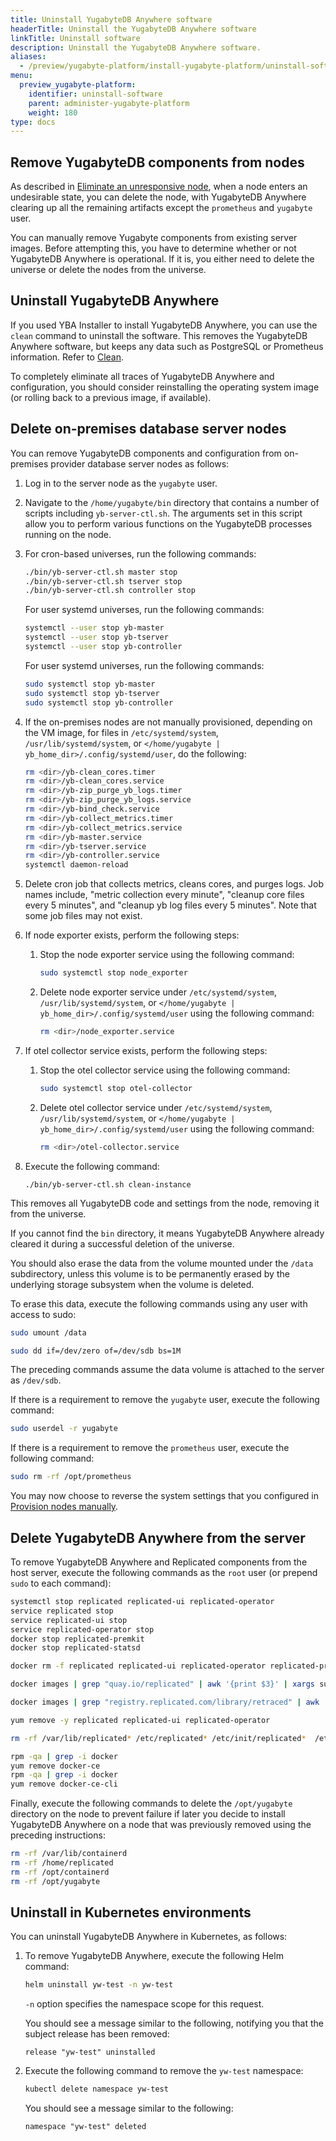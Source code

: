 ```yaml
---
title: Uninstall YugabyteDB Anywhere software
headerTitle: Uninstall the YugabyteDB Anywhere software
linkTitle: Uninstall software
description: Uninstall the YugabyteDB Anywhere software.
aliases:
  - /preview/yugabyte-platform/install-yugabyte-platform/uninstall-software/
menu:
  preview_yugabyte-platform:
    identifier: uninstall-software
    parent: administer-yugabyte-platform
    weight: 180
type: docs
---
```


## Remove YugabyteDB components from nodes

As described in [Eliminate an unresponsive node](../../manage-deployments/remove-nodes/), when a node enters an undesirable state, you can delete the node, with YugabyteDB Anywhere clearing up all the remaining artifacts except the `prometheus` and `yugabyte` user.

You can manually remove Yugabyte components from existing server images. Before attempting this, you have to determine whether or not YugabyteDB Anywhere is operational. If it is, you either need to delete the universe or delete the nodes from the universe.

## Uninstall YugabyteDB Anywhere

If you used YBA Installer to install YugabyteDB Anywhere, you can use the `clean` command to uninstall the software. This removes the YugabyteDB Anywhere software, but keeps any data such as PostgreSQL or Prometheus information. Refer to [Clean](../../install-yugabyte-platform/install-software/installer/#clean-uninstall).

To completely eliminate all traces of YugabyteDB Anywhere and configuration, you should consider reinstalling the operating system image (or rolling back to a previous image, if available).

## Delete on-premises database server nodes

You can remove YugabyteDB components and configuration from on-premises provider database server nodes as follows:

1. Log in to the server node as the `yugabyte` user.

1. Navigate to the `/home/yugabyte/bin` directory that contains a number of scripts including `yb-server-ctl.sh`. The arguments set in this script allow you to perform various functions on the YugabyteDB processes running on the node.

1. For cron-based universes, run the following commands:

    ```sh
    ./bin/yb-server-ctl.sh master stop
    ./bin/yb-server-ctl.sh tserver stop
    ./bin/yb-server-ctl.sh controller stop
    ```

    For user systemd universes, run the following commands:

    ```sh
    systemctl --user stop yb-master
    systemctl --user stop yb-tserver
    systemctl --user stop yb-controller
    ```

    For user systemd universes, run the following commands:

    ```sh
    sudo systemctl stop yb-master
    sudo systemctl stop yb-tserver
    sudo systemctl stop yb-controller
    ```

1. If the on-premises nodes are not manually provisioned, depending on the VM image, for files in `/etc/systemd/system`, `/usr/lib/systemd/system`, or `</home/yugabyte | yb_home_dir>/.config/systemd/user`, do the following:

    ```sh
    rm <dir>/yb-clean_cores.timer
    rm <dir>/yb-clean_cores.service
    rm <dir>/yb-zip_purge_yb_logs.timer
    rm <dir>/yb-zip_purge_yb_logs.service
    rm <dir>/yb-bind_check.service
    rm <dir>/yb-collect_metrics.timer
    rm <dir>/yb-collect_metrics.service
    rm <dir>/yb-master.service
    rm <dir>/yb-tserver.service
    rm <dir>/yb-controller.service
    systemctl daemon-reload
    ```

1. Delete cron job that collects metrics, cleans cores, and purges logs. Job names include, "metric collection every minute", "cleanup core files every 5 minutes", and "cleanup yb log files every 5 minutes". Note that some job files may not exist.

1. If node exporter exists, perform the following steps:

    1. Stop the node exporter service using the following command:

        ```sh
        sudo systemctl stop node_exporter
        ```

    1. Delete node exporter service under `/etc/systemd/system`, `/usr/lib/systemd/system`, or `</home/yugabyte | yb_home_dir>/.config/systemd/user` using the following command:

        ```sh
        rm <dir>/node_exporter.service
        ```

1. If otel collector service exists, perform the following steps:

    1. Stop the otel collector service using the following command:

        ```sh
        sudo systemctl stop otel-collector
        ```

    1. Delete otel collector service under `/etc/systemd/system`, `/usr/lib/systemd/system`, or `</home/yugabyte | yb_home_dir>/.config/systemd/user` using the following command:

        ```sh
        rm <dir>/otel-collector.service
        ```

1. Execute the following command:

    ```shell
    ./bin/yb-server-ctl.sh clean-instance
    ```

This removes all YugabyteDB code and settings from the node, removing it from the universe.

If you cannot find the `bin` directory, it means YugabyteDB Anywhere already cleared it during a successful deletion of the universe.

You should also erase the data from the volume mounted under the `/data` subdirectory, unless this volume is to be permanently erased by the underlying storage subsystem when the volume is deleted.

To erase this data, execute the following commands using any user with access to sudo:

```sh
sudo umount /data
```

```sh
sudo dd if=/dev/zero of=/dev/sdb bs=1M
```

The preceding commands assume the data volume is attached to the server as `/dev/sdb`.

If there is a requirement to remove the `yugabyte` user, execute the following command:

```sh
sudo userdel -r yugabyte
```

If there is a requirement to remove the `prometheus` user, execute the following command:

```sh
sudo rm -rf /opt/prometheus
```

You may now choose to reverse the system settings that you configured in [Provision nodes manually](../../prepare/server-nodes-software/software-on-prem-manual/).

## Delete YugabyteDB Anywhere from the server

To remove YugabyteDB Anywhere and Replicated components from the host server, execute the following commands as the `root` user (or prepend `sudo` to each command):

```sh
systemctl stop replicated replicated-ui replicated-operator
service replicated stop
service replicated-ui stop
service replicated-operator stop
docker stop replicated-premkit
docker stop replicated-statsd
```

```sh
docker rm -f replicated replicated-ui replicated-operator replicated-premkit replicated-statsd retraced-api retraced-processor retraced-cron retraced-nsqd retraced-postgres
```

```sh
docker images | grep "quay.io/replicated" | awk '{print $3}' | xargs sudo docker rmi -f
```

```sh
docker images | grep "registry.replicated.com/library/retraced" | awk '{print $3}' | xargs sudo docker rmi -f
```

```sh
yum remove -y replicated replicated-ui replicated-operator
```

```sh
rm -rf /var/lib/replicated* /etc/replicated* /etc/init/replicated*  /etc/default/replicated* /etc/systemd/system/replicated* /etc/sysconfig/replicated* /etc/systemd/system/multi-user.target.wants/replicated* /run/replicated*
```

```sh
rpm -qa | grep -i docker
yum remove docker-ce
rpm -qa | grep -i docker
yum remove docker-ce-cli
```

Finally, execute the following commands to delete the `/opt/yugabyte` directory on the node to prevent failure if later you decide to install YugabyteDB Anywhere on a node that was previously removed using the preceding instructions:

```sh
rm -rf /var/lib/containerd
rm -rf /home/replicated
rm -rf /opt/containerd
rm -rf /opt/yugabyte
```

<!--

You can uninstall YugabyteDB Anywhere in the Kubernetes environments.

## Uninstall in Docker environments

You can stop and remove YugabyteDB Anywhere on Replicated, as follows:

1. Execute the following command to gain access to applications installed on Replicated:

    ```sh
    /usr/local/bin/replicated apps
    ```

2. To stop YugabyteDB Anywhere, execute the following command, replacing *appid* with the application ID of YugabyteDB Anywhere obtained from the preceding step:

    ```sh
    /usr/local/bin/replicated app <appid> stop
    ```

THE rm COMMAND IN STEP 3 DOESN'T WORK, AS PER DEV. THIS IS WHY THIS WHOLE SECTION IS BEING REMOVED FOR NOW

3. Remove YugabyteDB Anywhere, as follows:

    ```sh
    /usr/local/bin/replicated app <appid> rm
    ```

2. Remove all YugabyteDB Anywhere containers, as follows:

    ```sh
    sudo docker images | grep "yuga" | awk '{print $3}' | xargs docker rmi -f
    ```

3. Delete the mapped directory, as follows:

    ```sh
    sudo rm -rf /opt/yugabyte
    ```

6. Uninstall Replicated by following instructions provided in [Removing Replicated](https://help.replicated.com/docs/native/customer-installations/installing-via-script/#removing-replicated).
-->

## Uninstall in Kubernetes environments

You can uninstall YugabyteDB Anywhere in Kubernetes, as follows:

1. To remove YugabyteDB Anywhere, execute the following Helm command:

    ```sh
    helm uninstall yw-test -n yw-test
    ```

    `-n` option specifies the namespace scope for this request.

    You should see a message similar to the following, notifying you that the subject release has been removed:

    ```output
    release "yw-test" uninstalled
    ```

2. Execute the following command to remove the `yw-test` namespace:

    ```sh
    kubectl delete namespace yw-test
    ```

    You should see a message similar to the following:

    ```output
    namespace "yw-test" deleted
    ```
